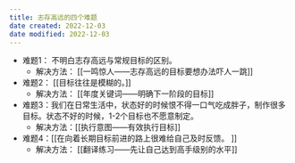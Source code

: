```yaml
---
title: 志存高远的四个难题
date created: 2022-12-03
date modified: 2022-12-03
---
```


- 难题1： 不明白志存高远与常规目标的区别。
	- 解决方法： [[一鸣惊人——志存高远的目标要想办法吓人一跳]]
- 难题2： [[目标往往是模糊的。]]
	- 解决方法： [[年度关键词——明确下一阶段的目标]]
- 难题3：我们在日常生活中，状态好的时候恨不得一口气吃成胖子，制作很多目标。状态不好的时候，1-2个目标也不愿意制定。
	- 解决方法：[[执行意图——有效执行目标]]
- 难题4：[[在向着长期目标前进的路上很难给自己及时反馈。 ]]
	- 解决方法： [[翻译练习——先让自己达到高手级别的水平]]